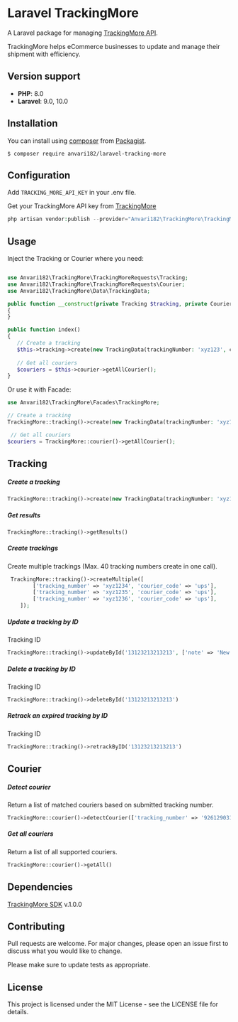 # Laravel TrackingMore

A Laravel package for managing [TrackingMore API](https://www.trackingmore.com/docs/trackingmore/).

TrackingMore helps eCommerce businesses to update and manage their shipment with efficiency.

## Version support

- **PHP**: 8.0
- **Laravel**: 9.0, 10.0

## Installation

You can install using [composer](https://getcomposer.org/)
from [Packagist](https://packagist.org/packages/anvari182/laravel-tracking-more).

```
$ composer require anvari182/laravel-tracking-more
```

## Configuration

Add `TRACKING_MORE_API_KEY` in your .env file.

Get your TrackingMore API key from [TrackingMore](https://admin.trackingmore.com/developer/apikey)

```php
php artisan vendor:publish --provider="Anvari182\TrackingMore\TrackingMoreServiceProvider" --tag="config"
```

## Usage

Inject the Tracking or Courier where you need:

```php

use Anvari182\TrackingMore\TrackingMoreRequests\Tracking;
use Anvari182\TrackingMore\TrackingMoreRequests\Courier;
use Anvari182\TrackingMore\Data\TrackingData;

public function __construct(private Tracking $tracking, private Courier $courier)
{
}

public function index()
{
   // Create a tracking
   $this->tracking->create(new TrackingData(trackingNumber: 'xyz123', courierCode: 'ups'));
   
   // Get all couriers
   $couriers = $this->courier->getAllCourier();
}
```

Or use it with Facade:

```php
use Anvari182\TrackingMore\Facades\TrackingMore;

// Create a tracking
TrackingMore::tracking()->create(new TrackingData(trackingNumber: 'xyz123', courierCode: 'ups'))

 // Get all couriers
$couriers = TrackingMore::courier()->getAllCourier();
```

## Tracking
##### Create a tracking
```php
TrackingMore::tracking()->create(new TrackingData(trackingNumber: 'xyz123', courierCode: 'ups'))
```

##### Get results
```php
TrackingMore::tracking()->getResults()
```

##### Create trackings
Create multiple trackings (Max. 40 tracking numbers create in one call).
```php
 TrackingMore::tracking()->createMultiple([
        ['tracking_number' => 'xyz1234', 'courier_code' => 'ups'],
        ['tracking_number' => 'xyz1235', 'courier_code' => 'ups'],
        ['tracking_number' => 'xyz1236', 'courier_code' => 'ups'],
    ]);
```

##### Update a tracking by ID
Tracking ID
```php
TrackingMore::tracking()->updateById('13123213213213', ['note' => 'New test order note', 'customer_name'=>'New name'])
```

##### Delete a tracking by ID
Tracking ID
```php
TrackingMore::tracking()->deleteById('13123213213213')
```

##### Retrack an expired tracking by ID
Tracking ID
```php
TrackingMore::tracking()->retrackByID('13123213213213')
```

## Courier

##### Detect courier
Return a list of matched couriers based on submitted tracking number.
```php
TrackingMore::courier()->detectCourier(['tracking_number' => '9261290312833844954982'])
```

##### Get all couriers
Return a list of all supported couriers.
```php
TrackingMore::courier()->getAll()
```

## Dependencies
[TrackingMore SDK](https://github.com/TrackingMore-API/trackingmore-sdk-php) v.1.0.0

## Contributing
Pull requests are welcome. For major changes, please open an issue first to discuss what you would like to change.

Please make sure to update tests as appropriate.

## License
This project is licensed under the MIT License - see the LICENSE file for details.
